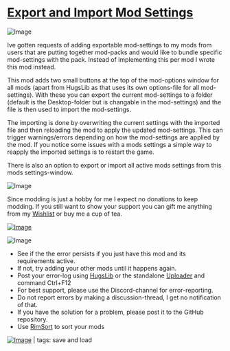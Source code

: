 # [Export and Import Mod Settings](https://steamcommunity.com/sharedfiles/filedetails/?id=2937876372)

![Image](https://i.imgur.com/iCj5o7O.png)

Ive gotten requests of adding exportable mod-settings to my mods from users that are putting together mod-packs and would like to bundle specific mod-settings with the pack.
Instead of implementing this per mod I wrote this mod instead.

This mod adds two small buttons at the top of the mod-options window for all mods (apart from HugsLib as that uses its own options-file for all mod-settings).
With these you can export the current mod-settings to a folder (default is the Desktop-folder but is changable in the mod-settings) and the file is then used to import the mod-settings.

The importing is done by overwriting the current settings with the imported file and then reloading the mod to apply the updated mod-settings. This can trigger warnings/errors depending on how the mod-settings are applied by the mod. If you notice some issues with a mods settings a simple way to reapply the imported settings is to restart the game.

There is also an option to export or import all active mods settings from this mods settings-window.

![Image](https://i.imgur.com/Ds0rBAD.png)

Since modding is just a hobby for me I expect no donations to keep modding. If you still want to show your support you can gift me anything from my [Wishlist](https://store.steampowered.com/wishlist/id/Mlie) or buy me a cup of tea.

[![Image](https://i.imgur.com/VWG0yff.png)](https://ko-fi.com/G2G55DDYD)

![Image](https://i.imgur.com/5xwDG6H.png)



-  See if the the error persists if you just have this mod and its requirements active.
-  If not, try adding your other mods until it happens again.
-  Post your error-log using [HugsLib](https://steamcommunity.com/workshop/filedetails/?id=818773962) or the standalone [Uploader](https://steamcommunity.com/sharedfiles/filedetails/?id=2873415404) and command Ctrl+F12
-  For best support, please use the Discord-channel for error-reporting.
-  Do not report errors by making a discussion-thread, I get no notification of that.
-  If you have the solution for a problem, please post it to the GitHub repository.
-  Use [RimSort](https://github.com/RimSort/RimSort/releases/latest) to sort your mods

 

[![Image](https://img.shields.io/github/v/release/emipa606/ExportAndImportModSettings?label=latest%20version&style=plastic&labelColor=0070cd&color=white)](https://steamcommunity.com/sharedfiles/filedetails/changelog/2937876372) | tags:  save and load
